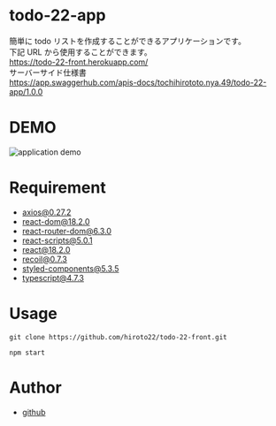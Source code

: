 # todo-22-app

簡単に todo リストを作成することができるアプリケーションです。</br>
下記 URL から使用することができます。</br>
https://todo-22-front.herokuapp.com/ </br>
サーバーサイド仕様書</br>
https://app.swaggerhub.com/apis-docs/tochihirototo.nya.49/todo-22-app/1.0.0

# DEMO

<img src="https://user-images.githubusercontent.com/96858189/181197722-a1dca2e3-a236-4028-8cc7-851a2152dbed.png" alt="application demo" />
  
# Requirement
* axios@0.27.2
* react-dom@18.2.0
* react-router-dom@6.3.0
* react-scripts@5.0.1
* react@18.2.0
* recoil@0.7.3
* styled-components@5.3.5
* typescript@4.7.3
 
# Usage
 
```
git clone https://github.com/hiroto22/todo-22-front.git

npm start

```

# Author
* <a href="https://github.com/hiroto22">github</a>

```

